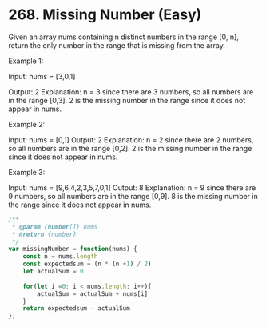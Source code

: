# 268. Missing Number (Easy)


Given an array nums containing n distinct numbers in the range [0, n], return the only number in the range that is missing from the array.

 
Example 1:

Input: nums = [3,0,1]

Output: 2
Explanation: n = 3 since there are 3 numbers, so all numbers are in the range [0,3]. 2 is the missing number in the range since it does not appear in nums.


Example 2:

Input: nums = [0,1]
Output: 2
Explanation: n = 2 since there are 2 numbers, so all numbers are in the range [0,2]. 2 is the missing number in the range since it does not appear in nums.

Example 3:

Input: nums = [9,6,4,2,3,5,7,0,1]
Output: 8
Explanation: n = 9 since there are 9 numbers, so all numbers are in the range [0,9]. 8 is the missing number in the range since it does not appear in nums.


```js
/**
 * @param {number[]} nums
 * @return {number}
 */
var missingNumber = function(nums) {
    const n = nums.length
    const expectedsum = (n * (n +1) / 2)
    let actualSum = 0
    
    for(let i =0; i < nums.length; i++){
        actualSum = actualSum + nums[i]
    }
    return expectedsum - actualSum
};

```